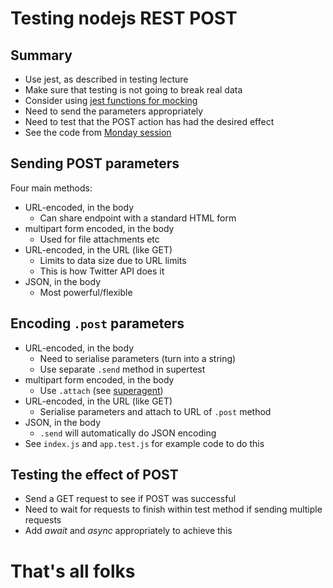 
# Testing nodejs REST POST


## Summary

- Use jest, as described in testing lecture
- Make sure that testing is not going to break real data 
- Consider using [jest functions for mocking](https://jestjs.io/docs/en/mock-functions.html)
- Need to send the parameters appropriately
- Need to test that the POST action has had the desired effect
- See the code from [Monday session](https://github.com/stevenaeola/Prog1920/tree/master/Monday/routing)


## Sending POST parameters

Four main methods:

- URL-encoded, in the body
  - Can share endpoint with a standard HTML form
- multipart form encoded, in the body
  - Used for file attachments etc
- URL-encoded, in the URL (like GET)
  - Limits to data size due to URL limits
  - This is how Twitter API does it
- JSON, in the body
  - Most powerful/flexible


## Encoding `.post` parameters 

- URL-encoded, in the body
  - Need to serialise parameters (turn into a string)
  - Use separate `.send` method in supertest
- multipart form encoded, in the body
  - Use `.attach` (see [superagent](http://visionmedia.github.io/superagent/#multipart-requests))
- URL-encoded, in the URL (like GET)
  - Serialise parameters and attach to URL of `.post` method
- JSON, in the body
  - `.send` will automatically do JSON encoding
- See `index.js` and `app.test.js` for example code to do this


## Testing the effect of POST

- Send a GET request to see if POST was successful
- Need to wait for requests to finish within test method if sending multiple requests
- Add _await_ and _async_ appropriately to achieve this


# That's all folks
